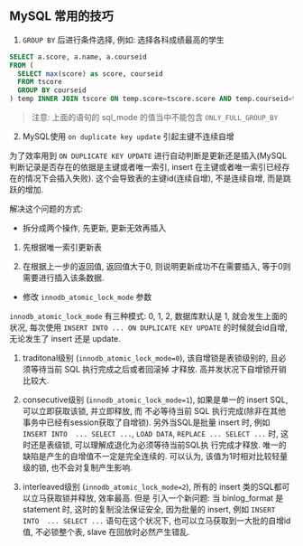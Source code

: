 ## MySQL 常用的技巧

1. `GROUP BY` 后进行条件选择, 例如: 选择各科成绩最高的学生

```sql
SELECT a.score, a.name, a.courseid
FROM (
  SELECT max(score) as score, courseid
  FROM tscore 
  GROUP BY courseid
) temp INNER JOIN tscore ON temp.score=tscore.score AND temp.courseid=tscore.courseid
```

> 注意: 上面的语句的 sql_mode 的值当中不能包含 `ONLY_FULL_GROUP_BY`

2. MySQL使用 `on duplicate key update` 引起主键不连续自增
 
为了效率用到 `ON DUPLICATE KEY UPDATE` 进行自动判断是更新还是插入(MySQL判断记录是否存在的依据是主键或者唯一索引,
insert 在主键或者唯一索引已经存在的情况下会插入失败). 这个会导致表的主键id(连续自增), 不是连续自增, 而是跳跃的增加.

解决这个问题的方式:

- 拆分成两个操作, 先更新, 更新无效再插入

1) 先根据唯一索引更新表

2) 在根据上一步的返回值, 返回值大于0, 则说明更新成功不在需要插入, 等于0则需要进行插入该条数据.

- 修改 `innodb_atomic_lock_mode` 参数

`innodb_atomic_lock_mode` 有三种模式: 0, 1, 2, 数据库默认是 1, 就会发生上面的状况, 每次使用 `INSERT INTO ...
ON DUPLICATE KEY UPDATE` 的时候就会id自增, 无论发生了 insert 还是 update. 

1) traditonal级别 (`innodb_atomic_lock_mode=0`), 该自增锁是表锁级别的, 且必须等待当前 SQL 执行完成之后或者回滚掉
才释放. 高并发状况下自增锁开销比较大. 

2) consecutive级别 (`innodb_atomic_lock_mode=1`), 如果是单一的 insert SQL, 可以立即获取该锁, 并立即释放, 而
不必等待当前 SQL 执行完成(除非在其他事务中已经有session获取了自增锁). 另外当SQL是批量 insert 时, 例如 `INSERT INTO 
... SELECT ...`, `LOAD DATA`, `REPLACE ... SELECT ...` 时, 这时还是表级锁, 可以理解成退化为必须等待当前SQL执
行完成才释放. 唯一的缺陷是产生的自增值不一定是完全连续的. 可以认为, 该值为1时相对比较轻量级的锁, 也不会对复制产生影响.

3) interleaved级别 (`innodb_atomic_lock_mode=2`), 所有的 insert 类的SQL都可以立马获取锁并释放, 效率最高. 但是
引入一个新问题: 当 binlog_format 是 statement 时, 这时的复制没法保证安全, 因为批量的 insert, 例如 `INSERT INTO 
... SELECT ...` 语句在这个状况下, 也可以立马获取到一大批的自增id值, 不必锁整个表, slave 在回放时必然产生错乱.
